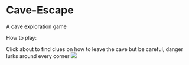 # Cave-Escape
A cave exploration game

How to play:

Click about to find clues on how to leave the cave but be careful, danger lurks around every corner
![](https://i.imgur.com/VL1lZ3U.png)
